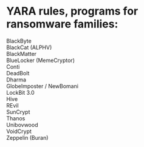 # YARA rules, programs for ransomware families:

BlackByte  
BlackCat (ALPHV)  
BlackMatter  
BlueLocker (MemeCryptor)  
Conti  
DeadBolt  
Dharma  
GlobeImposter / NewBomani  
LockBit 3.0  
Hive  
REvil  
SunCrypt  
Thanos  
Unibovwood  
VoidCrypt  
Zeppelin (Buran)  
